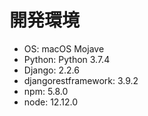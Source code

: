 # 開発環境

- OS: macOS Mojave
- Python: Python 3.7.4
- Django: 2.2.6
- djangorestframework: 3.9.2
- npm: 5.8.0
- node: 12.12.0
